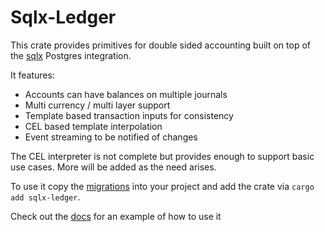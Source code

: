 # Sqlx-Ledger

This crate provides primitives for double sided accounting built on top of the [sqlx](https://github.com/launchbadge/sqlx) Postgres integration.

It features:
* Accounts can have balances on multiple journals
* Multi currency / multi layer support
* Template based transaction inputs for consistency
* CEL based template interpolation
* Event streaming to be notified of changes

The CEL interpreter is not complete but provides enough to support basic use cases.
More will be added as the need arises.

To use it copy the [migrations](./migrations) into your project and add the crate via `cargo add sqlx-ledger`.

Check out the [docs](https://docs.rs/sqlx-ledger/latest/sqlx_ledger/) for an example of how to use it
